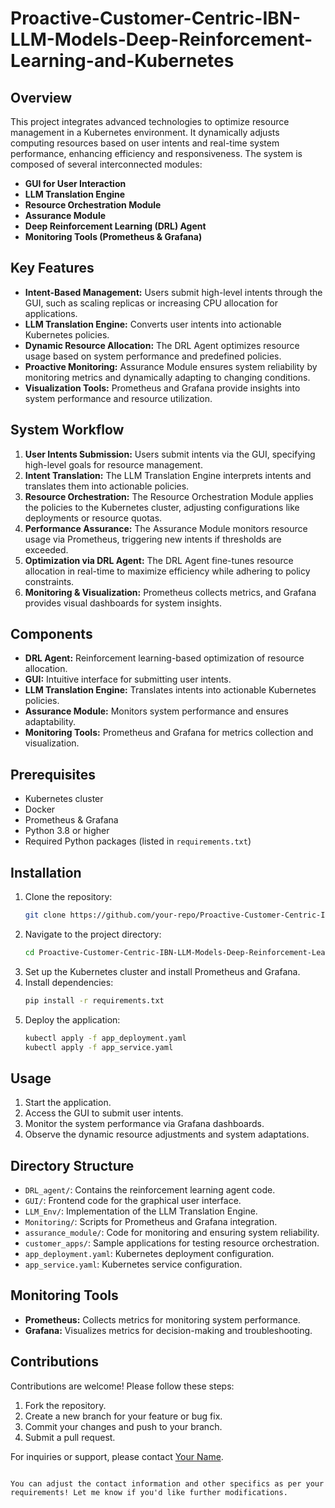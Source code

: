 
# Proactive-Customer-Centric-IBN-LLM-Models-Deep-Reinforcement-Learning-and-Kubernetes

## Overview

This project integrates advanced technologies to optimize resource management in a Kubernetes environment. It dynamically adjusts computing resources based on user intents and real-time system performance, enhancing efficiency and responsiveness. The system is composed of several interconnected modules: 

- **GUI for User Interaction**
- **LLM Translation Engine**
- **Resource Orchestration Module**
- **Assurance Module**
- **Deep Reinforcement Learning (DRL) Agent**
- **Monitoring Tools (Prometheus & Grafana)**

## Key Features

- **Intent-Based Management:** Users submit high-level intents through the GUI, such as scaling replicas or increasing CPU allocation for applications.
- **LLM Translation Engine:** Converts user intents into actionable Kubernetes policies.
- **Dynamic Resource Allocation:** The DRL Agent optimizes resource usage based on system performance and predefined policies.
- **Proactive Monitoring:** Assurance Module ensures system reliability by monitoring metrics and dynamically adapting to changing conditions.
- **Visualization Tools:** Prometheus and Grafana provide insights into system performance and resource utilization.

## System Workflow

1. **User Intents Submission:** Users submit intents via the GUI, specifying high-level goals for resource management.
2. **Intent Translation:** The LLM Translation Engine interprets intents and translates them into actionable policies.
3. **Resource Orchestration:** The Resource Orchestration Module applies the policies to the Kubernetes cluster, adjusting configurations like deployments or resource quotas.
4. **Performance Assurance:** The Assurance Module monitors resource usage via Prometheus, triggering new intents if thresholds are exceeded.
5. **Optimization via DRL Agent:** The DRL Agent fine-tunes resource allocation in real-time to maximize efficiency while adhering to policy constraints.
6. **Monitoring & Visualization:** Prometheus collects metrics, and Grafana provides visual dashboards for system insights.

## Components

- **DRL Agent:** Reinforcement learning-based optimization of resource allocation.
- **GUI:** Intuitive interface for submitting user intents.
- **LLM Translation Engine:** Translates intents into actionable Kubernetes policies.
- **Assurance Module:** Monitors system performance and ensures adaptability.
- **Monitoring Tools:** Prometheus and Grafana for metrics collection and visualization.

## Prerequisites

- Kubernetes cluster
- Docker
- Prometheus & Grafana
- Python 3.8 or higher
- Required Python packages (listed in `requirements.txt`)

## Installation

1. Clone the repository:
   ```bash
   git clone https://github.com/your-repo/Proactive-Customer-Centric-IBN-LLM-Models-Deep-Reinforcement-Learning-and-Kubernetes.git
   ```
2. Navigate to the project directory:
   ```bash
   cd Proactive-Customer-Centric-IBN-LLM-Models-Deep-Reinforcement-Learning-and-Kubernetes
   ```
3. Set up the Kubernetes cluster and install Prometheus and Grafana.
4. Install dependencies:
   ```bash
   pip install -r requirements.txt
   ```
5. Deploy the application:
   ```bash
   kubectl apply -f app_deployment.yaml
   kubectl apply -f app_service.yaml
   ```

## Usage

1. Start the application.
2. Access the GUI to submit user intents.
3. Monitor the system performance via Grafana dashboards.
4. Observe the dynamic resource adjustments and system adaptations.

## Directory Structure

- `DRL_agent/`: Contains the reinforcement learning agent code.
- `GUI/`: Frontend code for the graphical user interface.
- `LLM_Env/`: Implementation of the LLM Translation Engine.
- `Monitoring/`: Scripts for Prometheus and Grafana integration.
- `assurance_module/`: Code for monitoring and ensuring system reliability.
- `customer_apps/`: Sample applications for testing resource orchestration.
- `app_deployment.yaml`: Kubernetes deployment configuration.
- `app_service.yaml`: Kubernetes service configuration.

## Monitoring Tools

- **Prometheus:** Collects metrics for monitoring system performance.
- **Grafana:** Visualizes metrics for decision-making and troubleshooting.

## Contributions

Contributions are welcome! Please follow these steps:

1. Fork the repository.
2. Create a new branch for your feature or bug fix.
3. Commit your changes and push to your branch.
4. Submit a pull request.


For inquiries or support, please contact [Your Name](mailto:your-email@example.com).
```

You can adjust the contact information and other specifics as per your requirements! Let me know if you'd like further modifications.
